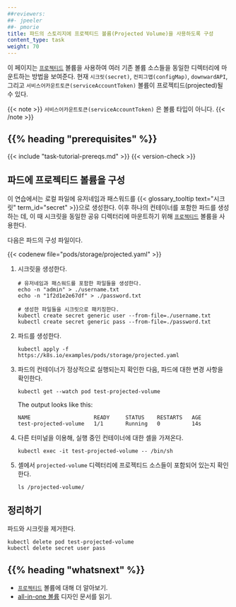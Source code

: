 ```yaml
---
##reviewers:
##- jpeeler
##- pmorie
title: 파드의 스토리지에 프로젝티드 볼륨(Projected Volume)을 사용하도록 구성
content_type: task
weight: 70
---
```


<!-- overview -->
이 페이지는 [`프로젝티드`](/ko/docs/concepts/storage/volumes/#projected) 볼륨을 사용하여 여러 기존 볼륨 소스들을
동일한 디렉터리에 마운트하는 방법을 보여준다. 현재 `시크릿(secret)`, `컨피그맵(configMap)`, `downwardAPI`,
그리고 `서비스어카운트토큰(serviceAccountToken)` 볼륨이 프로젝티드(projected)될 수 있다.

{{< note >}}
`서비스어카운트토큰(serviceAccountToken)` 은 볼륨 타입이 아니다.
{{< /note >}}


## {{% heading "prerequisites" %}}

{{< include "task-tutorial-prereqs.md" >}} {{< version-check >}}


<!-- steps -->
## 파드에 프로젝티드 볼륨을 구성

이 연습에서는 로컬 파일에 유저네임과 패스워드를 {{< glossary_tooltip text="시크릿" term_id="secret" >}}으로 생성한다. 이후 하나의 컨테이너를 포함한 파드를 생성하는 데, 이 때 시크릿을 동일한 공유 디렉터리에 마운트하기 위해 [`프로젝티드`](/ko/docs/concepts/storage/volumes/#projected) 볼륨을 사용한다.

다음은 파드의 구성 파일이다.

{{< codenew file="pods/storage/projected.yaml" >}}

1. 시크릿을 생성한다.

    ```shell
    # 유저네임과 패스워드를 포함한 파일들을 생성한다.
    echo -n "admin" > ./username.txt
    echo -n "1f2d1e2e67df" > ./password.txt

    # 생성한 파일들을 시크릿으로 패키징한다.
    kubectl create secret generic user --from-file=./username.txt
    kubectl create secret generic pass --from-file=./password.txt
    ```
1. 파드를 생성한다.

    ```shell
    kubectl apply -f https://k8s.io/examples/pods/storage/projected.yaml
    ```
1. 파드의 컨테이너가 정상적으로 실행되는지 확인한 다음, 파드에 대한 변경 사항을 
확인한다.

    ```shell
    kubectl get --watch pod test-projected-volume
    ```
    The output looks like this:
    ```
    NAME                    READY     STATUS    RESTARTS   AGE
    test-projected-volume   1/1       Running   0          14s
    ```
1. 다른 터미널을 이용해, 실행 중인 컨테이너에 대한 셸을 가져온다.

    ```shell
    kubectl exec -it test-projected-volume -- /bin/sh
    ```
1. 셸에서 `projected-volume` 디렉터리에 프로젝티드 소스들이 포함되어 있는지 확인한다.

    ```shell
    ls /projected-volume/
    ```

## 정리하기

파드와 시크릿을 제거한다.

```shellxs
kubectl delete pod test-projected-volume
kubectl delete secret user pass
```



## {{% heading "whatsnext" %}}

* [`프로젝티드`](/ko/docs/concepts/storage/volumes/#projected) 볼륨에 대해 더 알아보기.
* [all-in-one 볼륨](https://git.k8s.io/design-proposals-archive/node/all-in-one-volume.md) 디자인 문서를 읽기.

